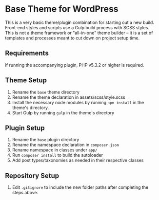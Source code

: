 # Base Theme for WordPress

This is a very basic theme/plugin combination for starting out a new build. Front-end styles and scripts use a Gulp build process with SCSS styles. This is not a theme framework or "all-in-one" theme builder – it is a set of templates and processes meant to cut down on project setup time.

## Requirements
If running the accompanying plugin, PHP v5.3.2 or higher is required.

## Theme Setup
1. Rename the `base` theme directory
2. Rename the theme declaration in assets/scss/style.scss
3. Install the necessary node modules by running `npm install` in the theme's directory.
4. Start Gulp by running `gulp` in the theme's directory

## Plugin Setup
1. Rename the `base` plugin directory
2. Rename the namespace declaration in `composer.json`
3. Rename namespace in classes under `app/`
4. Run `composer install` to build the autoloader
5. Add post types/taxonomies as needed in their respective classes

## Repository Setup
1. Edit `.gitignore` to include the new folder paths after completing the steps above.